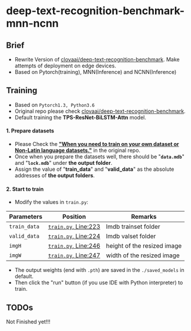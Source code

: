 # deep-text-recognition-benchmark-mnn-ncnn
## Brief
- Rewrite Version of [clovaai/deep-text-recognition-benchmark](https://github.com/clovaai/deep-text-recognition-benchmark). Make attempts of deployment on edge devices.
- Based on Pytorch(training), MNN(Inference) and NCNN(Inference)

## Training
- Based on ```Pytorch1.3, Python3.6``` 
- Original repo please check [clovaai/deep-text-recognition-benchmark](https://github.com/clovaai/deep-text-recognition-benchmark).
- Default training the **TPS-ResNet-BiLSTM-Attn** model.
#### 1. Prepare datasets
- Please Check the [**"When you need to train on your own dataset or Non-Latin language datasets."**](https://github.com/clovaai/deep-text-recognition-benchmark#when-you-need-to-train-on-your-own-dataset-or-non-latin-language-datasets) in the original repo.
- Once when you prepare the datasets well, there should be "**```data.mdb```**" and "**```lock.mdb```**" under **the output folder**.
- Assign the value of "**train_data**" and "**valid_data**" as the absolute addresses of **the output folders**.
#### 2. Start to train
- Modify the values in ```train.py```:

Parameters | Position | Remarks
--- | --- | ---
```train_data``` | [```train.py```, Line:223](./train.py#L223) | lmdb trainset folder
```valid_data``` | [```train.py```, Line:224](./train.py#L224) | lmdb valset folder
```imgH``` | [```train.py```, Line:246](./train.py#L246) | height of the resized image 
```imgW``` | [```train.py```, Line:247](./train.py#L247) | width of the resized image

- The output weights (end with ```.pth```) are saved in the ```./saved_models``` in default.
- Then click the "run" button (if you use IDE with Python interpreter) to train.

## TODOs
Not Finished yet!!!